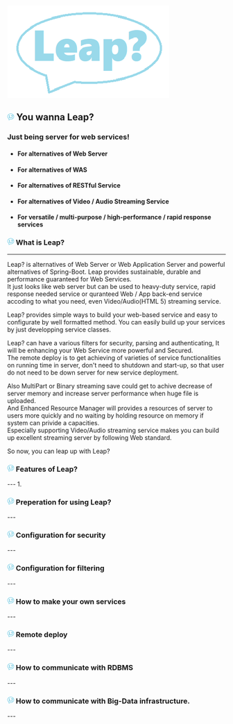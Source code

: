 
<img src="./img/leap.png"/>

<h2> <img src="./img/logo16.png"/> You wanna Leap? </h2>
 
<h3> Just being server for web services! </h3>  

* <h4>For alternatives of Web Server</h4>  
* <h4>For alternatives of WAS</h4>  
* <h4>For alternatives of RESTful Service</h4>
* <h4>For alternatives of Video / Audio Streaming Service</h4>  
* <h4>For versatile / multi-purpose / high-performance / rapid response services</h4>  


<h3> <img src="./app/src/main/resources/webapp/WEB-INF/static/img/logo16.png"/> What is Leap? </h3>

---  
Leap? is alternatives of Web Server or Web Application Server and powerful alternatives of Spring-Boot.
Leap provides sustainable, durable and performance guaranteed for Web Services.  
It just looks like web server but can be used to heavy-duty service, rapid response needed service or quranteed Web / App back-end service accoding to what you need, even Video/Audio(HTML 5) streaming service.  

Leap? provides simple ways to build your web-based service and easy to configurate by well formatted method.
You can easily build up your services by just developping service classes.

Leap? can have a various filters for security, parsing and authenticating, It will be enhancing your Web Service more powerful and Secured.  
The remote deploy is to get achieving of varieties of service functionalities on running time in server, don't need to shutdown and start-up, so that user do not need to be down server for new service deployment.  

Also MultiPart or Binary streaming save could get to achive decrease of server memory and increase server performance when huge file is uploaded.  
And Enhanced Resource Manager will provides a resources of server to users more quickly and no waiting by holding resource on memory if system can privide a capacities.  
Especially supporting Video/Audio streaming service makes you can build up excellent streaming server by following Web standard.

So now, you can leap up with Leap?
  
  
<h3> <img src="./app/src/main/resources/webapp/WEB-INF/static/img/logo16.png"/> Features of Leap? </h3>
---
1. 

<h3> <img src="./app/src/main/resources/webapp/WEB-INF/static/img/logo16.png"/> Preperation for using Leap? </h3>
---

<h3> <img src="./app/src/main/resources/webapp/WEB-INF/static/img/logo16.png"/> Configuration for security </h3>
---

<h3> <img src="./app/src/main/resources/webapp/WEB-INF/static/img/logo16.png"/> Configuration for filtering </h3>
---

<h3> <img src="./app/src/main/resources/webapp/WEB-INF/static/img/logo16.png"/> How to make your own services </h3>
---

<h3> <img src="./app/src/main/resources/webapp/WEB-INF/static/img/logo16.png"/> Remote deploy  </h3>
---

<h3> <img src="./app/src/main/resources/webapp/WEB-INF/static/img/logo16.png"/> How to communicate with RDBMS </h3>
---

<h3> <img src="./app/src/main/resources/webapp/WEB-INF/static/img/logo16.png"/> How to communicate with Big-Data infrastructure. </h3>
---


